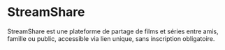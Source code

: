 # StreamShare
StreamShare est une plateforme de partage de films et séries entre amis, famille ou public, accessible via lien unique, sans inscription obligatoire.
